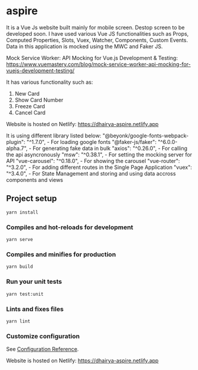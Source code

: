 # aspire
It is a Vue Js website built mainly for mobile screen. Destop screen to be developed soon.
I have used various Vue JS functionalities such as Props, Computed Properties, Slots, Vuex, Watcher, Components, Custom Events.
Data in this application is mocked using the MWC and Faker JS.

Mock Service Worker: API Mocking for Vue.js Development & Testing:
https://www.vuemastery.com/blog/mock-service-worker-api-mocking-for-vuejs-development-testing/

It has various functionality such as:
1. New Card
2. Show Card Number
3. Freeze Card
4. Cancel Card

Website is hosted on Netlify: https://dhairya-aspire.netlify.app

It is using different library listed below: 
"@beyonk/google-fonts-webpack-plugin": "^1.7.0", - For loading google fonts
"@faker-js/faker": "^6.0.0-alpha.7", - For generating fake data in bulk
"axios": "^0.26.0", - For calling the api asyncronously
"msw": "^0.38.1", - For setting the mocking server for API
"vue-carousel": "^0.18.0", - For showing the carousel
"vue-router": "^3.2.0", - For adding different routes in the Single Page Application
"vuex": "^3.4.0", - For State Management and storing and using data accross components and views



## Project setup
```
yarn install
```

### Compiles and hot-reloads for development
```
yarn serve
```

### Compiles and minifies for production
```
yarn build
```

### Run your unit tests
```
yarn test:unit
```

### Lints and fixes files
```
yarn lint
```

### Customize configuration
See [Configuration Reference](https://cli.vuejs.org/config/).

Website is hosted on Netlify: https://dhairya-aspire.netlify.app